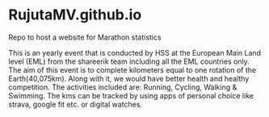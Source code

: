 # RujutaMV.github.io
Repo to host a website for Marathon statistics

This is an yearly event that is conducted by HSS at the European Main Land
level (EML) from the shareerik team including all the EML countries only.
  The aim of this event is to complete kilometers equal to one rotation of the Earth(40,075km).
      Along with it, we would have better health and healthy competition.
  The activities included are: Running, Cycling, Walking & Swimming. The kms can be tracked by
      using apps of personal choice like strava, google fit etc. or digital watches.

